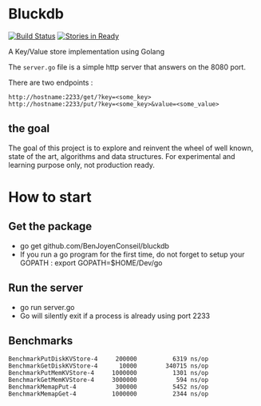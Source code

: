 # Bluckdb

[![Build Status](https://travis-ci.org/BenJoyenConseil/bluckdb.svg?branch=master)](https://travis-ci.org/BenJoyenConseil/bluckdb) [![Stories in Ready](https://badge.waffle.io/BenJoyenConseil/bluckdb.png?label=ready&title=Ready)](https://waffle.io/BenJoyenConseil/bluckdb)

A Key/Value store implementation using Golang

The ``server.go`` file is a simple http server that answers on the 8080 port.


There are two endpoints :

    http://hostname:2233/get/?key=<some_key>
    http://hostname:2233/put/?key=<some_key>&value=<some_value>


## the goal

The goal of this project is to explore and reinvent the wheel of well known, state of the art, algorithms and data structures.
For experimental and learning purpose only, not production ready.


# How to start

## Get the package
* go get github.com/BenJoyenConseil/bluckdb
* If you run a go program for the first time, do not forget to setup your GOPATH : export GOPATH=$HOME/Dev/go

## Run the server

* go run server.go
* Go will silently exit if a process is already using port 2233

## Benchmarks
    BenchmarkPutDiskKVStore-4	  200000	      6319 ns/op
    BenchmarkGetDiskKVStore-4	   10000	    340715 ns/op
    BenchmarkPutMemKVStore-4 	 1000000	      1301 ns/op
    BenchmarkGetMemKVStore-4 	 3000000	       594 ns/op
    BenchmarkMemapPut-4	          300000	      5452 ns/op
    BenchmarkMemapGet-4	         1000000	      2344 ns/op
